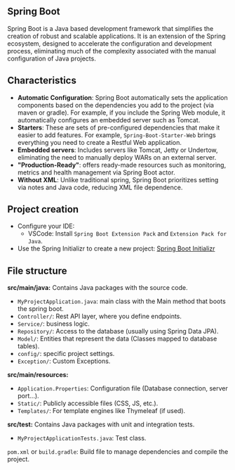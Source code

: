 ## Spring Boot

Spring Boot is a Java based development framework that simplifies the creation of robust and scalable applications. It is an extension of the Spring ecosystem, designed to accelerate the configuration and development process, eliminating much of the complexity associated with the manual configuration of Java projects.

## Characteristics

- **Automatic Configuration**: Spring Boot automatically sets the application components based on the dependencies you add to the project (via maven or gradle). For example, if you include the Spring Web module, it automatically configures an embedded server such as Tomcat.
- **Starters**: These are sets of pre-configured dependencies that make it easier to add features. For example, `Spring-Boot-Starter-Web` brings everything you need to create a Restful Web application.
- **Embedded servers**: Includes servers like Tomcat, Jetty or Undertow, eliminating the need to manually deploy WARs on an external server.
- **"Production-Ready"**: offers ready-made resources such as monitoring, metrics and health management via Spring Boot actor.
- **Without XML**: Unlike traditional spring, Spring Boot prioritizes setting via notes and Java code, reducing XML file dependence.

## Project creation

- Configure your IDE:
  - VSCode: Install `Spring Boot Extension Pack` and `Extension Pack for Java`.
- Use the Spring Initializr to create a new project: <a href="https://start.spring.io/">Spring Boot Initializr</a>

## File structure

**src/main/java:** Contains Java packages with the source code.

- `MyProjectApplication.java`: main class with the Main method that boots the spring boot.
- `Controller/`: Rest API layer, where you define endpoints.
- `Service/`: business logic.
- `Repository/`: Access to the database (usually using Spring Data JPA).
- `Model/`: Entities that represent the data (Classes mapped to database tables).
- `config/`: specific project settings.
- `Exception/`: Custom Exceptions.

**src/main/resources:**

- `Application.Properties`: Configuration file (Database connection, server port...).
- `Static/`: Publicly accessible files (CSS, JS, etc.).
- `Templates/`: For template engines like Thymeleaf (if used).

**src/test:** Contains Java packages with unit and integration tests.

- `MyProjectApplicationTests.java`: Test class.

`pom.xml` or `build.gradle`: Build file to manage dependencies and compile the project.